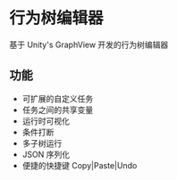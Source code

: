 # 行为树编辑器
基于 Unity's GraphView 开发的行为树编辑器
## 功能
- 可扩展的自定义任务
- 任务之间的共享变量
- 运行时可视化
- 条件打断
- 多子树运行
- JSON 序列化
- 便捷的快捷键 Copy|Paste|Undo